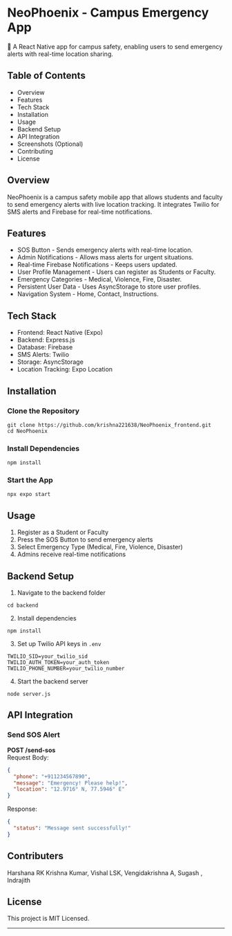 
# NeoPhoenix - Campus Emergency App  

🚀 A React Native app for campus safety, enabling users to send emergency alerts with real-time location sharing.  

## Table of Contents  
- Overview  
- Features  
- Tech Stack  
- Installation  
- Usage  
- Backend Setup  
- API Integration  
- Screenshots (Optional)  
- Contributing  
- License  

## Overview  
NeoPhoenix is a campus safety mobile app that allows students and faculty to send emergency alerts with live location tracking. It integrates Twilio for SMS alerts and Firebase for real-time notifications.  

## Features  
- SOS Button - Sends emergency alerts with real-time location.  
- Admin Notifications - Allows mass alerts for urgent situations.  
- Real-time Firebase Notifications - Keeps users updated.  
- User Profile Management - Users can register as Students or Faculty.  
- Emergency Categories - Medical, Violence, Fire, Disaster.  
- Persistent User Data - Uses AsyncStorage to store user profiles.  
- Navigation System - Home, Contact, Instructions.  

## Tech Stack  
- Frontend: React Native (Expo)  
- Backend: Express.js  
- Database: Firebase  
- SMS Alerts: Twilio  
- Storage: AsyncStorage  
- Location Tracking: Expo Location  

## Installation  

### Clone the Repository  
```
git clone https://github.com/krishna221638/NeoPhoenix_frontend.git
cd NeoPhoenix
```

### Install Dependencies  
```
npm install
```

### Start the App  
```
npx expo start
```

## Usage  
1. Register as a Student or Faculty  
2. Press the SOS Button to send emergency alerts  
3. Select Emergency Type (Medical, Fire, Violence, Disaster)  
4. Admins receive real-time notifications  

## Backend Setup  
1. Navigate to the backend folder  
```
cd backend
```
2. Install dependencies  
```
npm install
```
3. Set up Twilio API keys in `.env`  
```
TWILIO_SID=your_twilio_sid  
TWILIO_AUTH_TOKEN=your_auth_token  
TWILIO_PHONE_NUMBER=your_twilio_number  
```
4. Start the backend server  
```
node server.js
```

## API Integration  

### Send SOS Alert  
**POST /send-sos**  
Request Body:  
```json
{
  "phone": "+911234567890",
  "message": "Emergency! Please help!",
  "location": "12.9716° N, 77.5946° E"
}
```
Response:  
```json
{
  "status": "Message sent successfully!"
}
```
 

## Contributers

Harshana RK
Krishna Kumar,
Vishal LSK,
Vengidakrishna A,
Sugash ,
Indrajith 
  

## License  
This project is MIT Licensed.  

---
